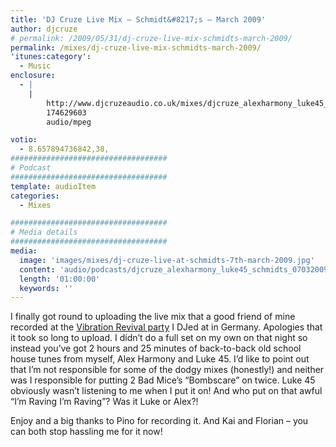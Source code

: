 ```yaml
---
title: 'DJ Cruze Live Mix – Schmidt&#8217;s – March 2009'
author: djcruze
# permalink: /2009/05/31/dj-cruze-live-mix-schmidts-march-2009/
permalink: /mixes/dj-cruze-live-mix-schmidts-march-2009/
'itunes:category':
  - Music
enclosure:
  - |
    |
        http://www.djcruzeaudio.co.uk/mixes/djcruze_alexharmony_luke45_schmidts_07032009.mp3
        174629603
        audio/mpeg

votio:
  - 8.657894736842,38,
###################################
# Podcast
###################################
template: audioItem
categories:
  - Mixes

###################################
# Media details
###################################
media:
  image: 'images/mixes/dj-cruze-live-at-schmidts-7th-march-2009.jpg'
  content: 'audio/podcasts/djcruze_alexharmony_luke45_schmidts_07032009.mp3'
  length: '01:00:00'
  keywords: ''
---
```


I finally got round to uploading the live mix that a good friend of mine recorded at the [Vibration Revival party][2] I DJed at in Germany. Apologies that it took so long to upload. I didn&#8217;t do a full set on my own on that night so instead you&#8217;ve got 2 hours and 25 minutes of back-to-back old school house tunes from myself, Alex Harmony and Luke 45. I&#8217;d like to point out that I&#8217;m not responsible for some of the dodgy mixes (honestly!) and neither was I responsible for putting 2 Bad Mice&#8217;s &#8220;Bombscare&#8221; on twice. Luke 45 obviously wasn&#8217;t listening to me when I put it on! And who put on that awful &#8220;I&#8217;m Raving I&#8217;m Raving&#8221;? Was it Luke or Alex?!

Enjoy and a big thanks to Pino for recording it. And Kai and Florian – you can both stop hassling me for it now!

[1]: http://www.djcruze.co.uk/cms/wp-content/uploads/2009/05/dj-cruze-live-at-schmidts-7th-march-2009.jpg
[2]: http://www.djcruze.co.uk/cms/2009/02/16/vibration-revival-party-schmidts-7th-march-2009/

